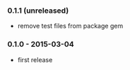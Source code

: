 ### 0.1.1 (unreleased)
 * remove test files from package gem

### 0.1.0 - 2015-03-04

 * first release
